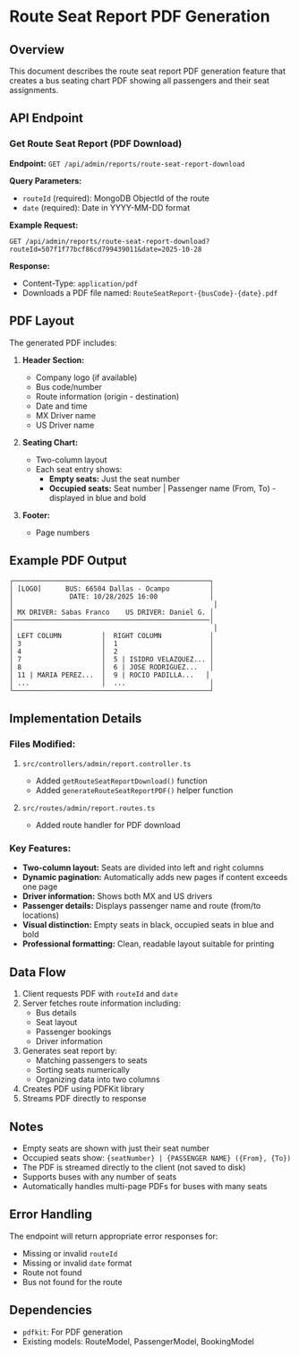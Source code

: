 # Route Seat Report PDF Generation

## Overview
This document describes the route seat report PDF generation feature that creates a bus seating chart PDF showing all passengers and their seat assignments.

## API Endpoint

### Get Route Seat Report (PDF Download)

**Endpoint:** `GET /api/admin/reports/route-seat-report-download`

**Query Parameters:**
- `routeId` (required): MongoDB ObjectId of the route
- `date` (required): Date in YYYY-MM-DD format

**Example Request:**
```
GET /api/admin/reports/route-seat-report-download?routeId=507f1f77bcf86cd799439011&date=2025-10-28
```

**Response:**
- Content-Type: `application/pdf`
- Downloads a PDF file named: `RouteSeatReport-{busCode}-{date}.pdf`

## PDF Layout

The generated PDF includes:

1. **Header Section:**
   - Company logo (if available)
   - Bus code/number
   - Route information (origin - destination)
   - Date and time
   - MX Driver name
   - US Driver name

2. **Seating Chart:**
   - Two-column layout
   - Each seat entry shows:
     - **Empty seats:** Just the seat number
     - **Occupied seats:** Seat number | Passenger name (From, To) - displayed in blue and bold

3. **Footer:**
   - Page numbers

## Example PDF Output

```
┌─────────────────────────────────────────────────┐
│ [LOGO]      BUS: 66504 Dallas - Ocampo          │
│              DATE: 10/28/2025 16:00             │
│                                                  │
│ MX DRIVER: Sabas Franco    US DRIVER: Daniel G. │
│─────────────────────────────────────────────────│
│                                                  │
│ LEFT COLUMN          │  RIGHT COLUMN            │
│ 3                    │  1                       │
│ 4                    │  2                       │
│ 7                    │  5 | ISIDRO VELAZQUEZ... │
│ 8                    │  6 | JOSE RODRIGUEZ...   │
│ 11 | MARIA PEREZ...  │  9 | ROCIO PADILLA...   │
│ ...                  │  ...                     │
└─────────────────────────────────────────────────┘
```

## Implementation Details

### Files Modified:
1. `src/controllers/admin/report.controller.ts`
   - Added `getRouteSeatReportDownload()` function
   - Added `generateRouteSeatReportPDF()` helper function

2. `src/routes/admin/report.routes.ts`
   - Added route handler for PDF download

### Key Features:
- **Two-column layout:** Seats are divided into left and right columns
- **Dynamic pagination:** Automatically adds new pages if content exceeds one page
- **Driver information:** Shows both MX and US drivers
- **Passenger details:** Displays passenger name and route (from/to locations)
- **Visual distinction:** Empty seats in black, occupied seats in blue and bold
- **Professional formatting:** Clean, readable layout suitable for printing

## Data Flow

1. Client requests PDF with `routeId` and `date`
2. Server fetches route information including:
   - Bus details
   - Seat layout
   - Passenger bookings
   - Driver information
3. Generates seat report by:
   - Matching passengers to seats
   - Sorting seats numerically
   - Organizing data into two columns
4. Creates PDF using PDFKit library
5. Streams PDF directly to response

## Notes

- Empty seats are shown with just their seat number
- Occupied seats show: `{seatNumber} | {PASSENGER NAME} ({From}, {To})`
- The PDF is streamed directly to the client (not saved to disk)
- Supports buses with any number of seats
- Automatically handles multi-page PDFs for buses with many seats

## Error Handling

The endpoint will return appropriate error responses for:
- Missing or invalid `routeId`
- Missing or invalid `date` format
- Route not found
- Bus not found for the route

## Dependencies

- `pdfkit`: For PDF generation
- Existing models: RouteModel, PassengerModel, BookingModel

